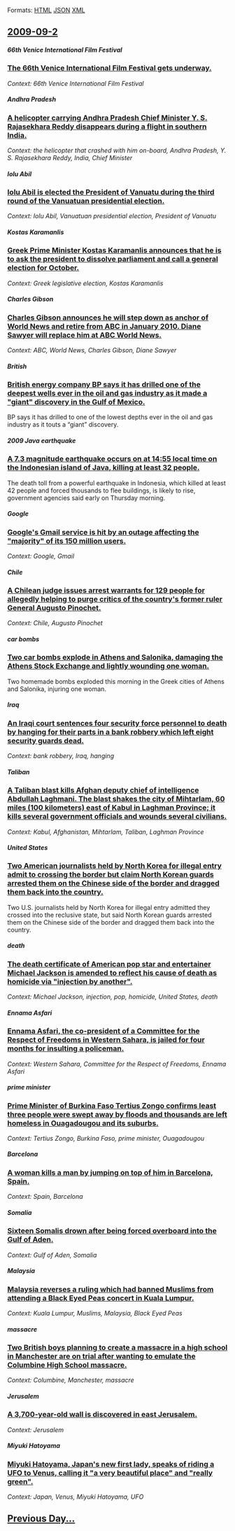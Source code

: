 
Formats: [HTML](2009/09/2/index.html)  [JSON](2009/09/2/index.json)  [XML](2009/09/2/index.xml)  

## [2009-09-2](/news/2009/09/2/index.md)

##### 66th Venice International Film Festival
### [ The 66th Venice International Film Festival gets underway. ](/news/2009/09/2/the-66th-venice-international-film-festival-gets-underway.md)
_Context: 66th Venice International Film Festival_

##### Andhra Pradesh
### [ A helicopter carrying Andhra Pradesh Chief Minister Y. S. Rajasekhara Reddy disappears during a flight in southern India. ](/news/2009/09/2/a-helicopter-carrying-andhra-pradesh-chief-minister-y-s-rajasekhara-reddy-disappears-during-a-flight-in-southern-india.md)
_Context: the helicopter that crashed with him on-board, Andhra Pradesh, Y. S. Rajasekhara Reddy, India, Chief Minister_

##### Iolu Abil
### [ Iolu Abil is elected the President of Vanuatu during the third round of the Vanuatuan presidential election. ](/news/2009/09/2/iolu-abil-is-elected-the-president-of-vanuatu-during-the-third-round-of-the-vanuatuan-presidential-election.md)
_Context: Iolu Abil, Vanuatuan presidential election, President of Vanuatu_

##### Kostas Karamanlis
### [ Greek Prime Minister Kostas Karamanlis announces that he is to ask the president to dissolve parliament and call a general election for October. ](/news/2009/09/2/greek-prime-minister-kostas-karamanlis-announces-that-he-is-to-ask-the-president-to-dissolve-parliament-and-call-a-general-election-for-oct.md)
_Context: Greek legislative election, Kostas Karamanlis_

##### Charles Gibson
### [ Charles Gibson announces he will step down as anchor of World News and retire from ABC in January 2010. Diane Sawyer will replace him at ABC World News. ](/news/2009/09/2/charles-gibson-announces-he-will-step-down-as-anchor-of-world-news-and-retire-from-abc-in-january-2010-diane-sawyer-will-replace-him-at-ab.md)
_Context: ABC, World News, Charles Gibson, Diane Sawyer_

##### British
### [ British energy company BP says it has drilled one of the deepest wells ever in the oil and gas industry as it made a "giant" discovery in the Gulf of Mexico. ](/news/2009/09/2/british-energy-company-bp-says-it-has-drilled-one-of-the-deepest-wells-ever-in-the-oil-and-gas-industry-as-it-made-a-giant-discovery-in-t.md)
BP says it has drilled to one of the lowest depths ever in the oil and gas industry as it touts a “giant” discovery.

##### 2009 Java earthquake
### [ A 7.3 magnitude earthquake occurs on at 14:55 local time on the Indonesian island of Java, killing at least 32 people. ](/news/2009/09/2/a-7-3-magnitude-earthquake-occurs-on-at-14-55-local-time-on-the-indonesian-island-of-java-killing-at-least-32-people.md)
The death toll from a powerful earthquake in Indonesia, which killed at least 42 people and forced thousands to flee buildings, is likely to rise, government agencies said early on Thursday morning.

##### Google
### [ Google's Gmail service is hit by an outage affecting the "majority" of its 150 million users. ](/news/2009/09/2/google-s-gmail-service-is-hit-by-an-outage-affecting-the-majority-of-its-150-million-users.md)
_Context: Google, Gmail_

##### Chile
### [ A Chilean judge issues arrest warrants for 129 people for allegedly helping to purge critics of the country's former ruler General Augusto Pinochet. ](/news/2009/09/2/a-chilean-judge-issues-arrest-warrants-for-129-people-for-allegedly-helping-to-purge-critics-of-the-country-s-former-ruler-general-augusto.md)
_Context: Chile, Augusto Pinochet_

##### car bombs
### [ Two car bombs explode in Athens and Salonika, damaging the Athens Stock Exchange and lightly wounding one woman. ](/news/2009/09/2/two-car-bombs-explode-in-athens-and-salonika-damaging-the-athens-stock-exchange-and-lightly-wounding-one-woman.md)
Two homemade bombs exploded this morning in the Greek cities of Athens and Salonika, injuring one woman.

##### Iraq
### [ An Iraqi court sentences four security force personnel to death by hanging for their parts in a bank robbery which left eight security guards dead. ](/news/2009/09/2/an-iraqi-court-sentences-four-security-force-personnel-to-death-by-hanging-for-their-parts-in-a-bank-robbery-which-left-eight-security-guar.md)
_Context: bank robbery, Iraq, hanging_

##### Taliban
### [ A Taliban blast kills Afghan deputy chief of intelligence Abdullah Laghmani. The blast shakes the city of Mihtarlam, 60 miles (100 kilometers) east of Kabul in Laghman Province; it kills several government officials and wounds several civilians. ](/news/2009/09/2/a-taliban-blast-kills-afghan-deputy-chief-of-intelligence-abdullah-laghmani-the-blast-shakes-the-city-of-mihtarlam-60-miles-100-kilomete.md)
_Context: Kabul, Afghanistan, Mihtarlam, Taliban, Laghman Province_

##### United States
### [ Two American journalists held by North Korea for illegal entry admit to crossing the border but claim North Korean guards arrested them on the Chinese side of the border and dragged them back into the country. ](/news/2009/09/2/two-american-journalists-held-by-north-korea-for-illegal-entry-admit-to-crossing-the-border-but-claim-north-korean-guards-arrested-them-on.md)
Two U.S. journalists held by North Korea for illegal entry admitted they crossed into the reclusive state, but said North Korean guards arrested them on the Chinese side of the border and dragged them back into the country.

##### death
### [ The death certificate of American pop star and entertainer Michael Jackson is amended to reflect his cause of death as homicide via "injection by another". ](/news/2009/09/2/the-death-certificate-of-american-pop-star-and-entertainer-michael-jackson-is-amended-to-reflect-his-cause-of-death-as-homicide-via-inject.md)
_Context: Michael Jackson, injection, pop, homicide, United States, death_

##### Ennama Asfari
### [ Ennama Asfari, the co-president of a Committee for the Respect of Freedoms in Western Sahara, is jailed for four months for insulting a policeman. ](/news/2009/09/2/ennama-asfari-the-co-president-of-a-committee-for-the-respect-of-freedoms-in-western-sahara-is-jailed-for-four-months-for-insulting-a-pol.md)
_Context: Western Sahara, Committee for the Respect of Freedoms, Ennama Asfari_

##### prime minister
### [ Prime Minister of Burkina Faso Tertius Zongo confirms least three people were swept away by floods and thousands are left homeless in Ouagadougou and its suburbs. ](/news/2009/09/2/prime-minister-of-burkina-faso-tertius-zongo-confirms-least-three-people-were-swept-away-by-floods-and-thousands-are-left-homeless-in-ouaga.md)
_Context: Tertius Zongo, Burkina Faso, prime minister, Ouagadougou_

##### Barcelona
### [ A woman kills a man by jumping on top of him in Barcelona, Spain. ](/news/2009/09/2/a-woman-kills-a-man-by-jumping-on-top-of-him-in-barcelona-spain.md)
_Context: Spain, Barcelona_

##### Somalia
### [ Sixteen Somalis drown after being forced overboard into the Gulf of Aden. ](/news/2009/09/2/sixteen-somalis-drown-after-being-forced-overboard-into-the-gulf-of-aden.md)
_Context: Gulf of Aden, Somalia_

##### Malaysia
### [ Malaysia reverses a ruling which had banned Muslims from attending a Black Eyed Peas concert in Kuala Lumpur. ](/news/2009/09/2/malaysia-reverses-a-ruling-which-had-banned-muslims-from-attending-a-black-eyed-peas-concert-in-kuala-lumpur.md)
_Context: Kuala Lumpur, Muslims, Malaysia, Black Eyed Peas_

##### massacre
### [ Two British boys planning to create a massacre in a high school in Manchester are on trial after wanting to emulate the Columbine High School massacre. ](/news/2009/09/2/two-british-boys-planning-to-create-a-massacre-in-a-high-school-in-manchester-are-on-trial-after-wanting-to-emulate-the-columbine-high-scho.md)
_Context: Columbine, Manchester, massacre_

##### Jerusalem
### [ A 3,700-year-old wall is discovered in east Jerusalem. ](/news/2009/09/2/a-3-700-year-old-wall-is-discovered-in-east-jerusalem.md)
_Context: Jerusalem_

##### Miyuki Hatoyama
### [ Miyuki Hatoyama, Japan's new first lady, speaks of riding a UFO to Venus, calling it "a very beautiful place" and "really green". ](/news/2009/09/2/miyuki-hatoyama-japan-s-new-first-lady-speaks-of-riding-a-ufo-to-venus-calling-it-a-very-beautiful-place-and-really-green.md)
_Context: Japan, Venus, Miyuki Hatoyama, UFO_

## [Previous Day...](/news/2009/09/1/index.md)

